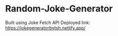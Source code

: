 # Random-Joke-Generator
Built using Joke Fetch API
Deployed link: https://jokegeneratorbytsh.netlify.app/
